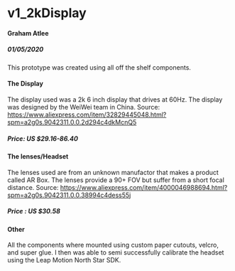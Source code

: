 # v1_2kDisplay
#### Graham Atlee
##### 01/05/2020

This prototype was created using all off the shelf components. 

#### The Display 
The display used was a 2k 6 inch display that drives at 60Hz.
The display was designed by the WeiWei team in China. 
Source: https://www.aliexpress.com/item/32829445048.html?spm=a2g0s.9042311.0.0.2d294c4dkMcnQ5 

##### Price: US $29.16-86.40

#### The lenses/Headset
The lenses used are from an unknown manufactor that makes a product called AR Box. 
The lenses provide a 90+ FOV but suffer from a short focal distance. 
Source: https://www.aliexpress.com/item/4000046988694.html?spm=a2g0s.9042311.0.0.38994c4dess55j 

##### Price : US $30.58 

#### Other 
All the components where mounted using custom paper cutouts, velcro, and super glue. 
I then was able to semi successfully calibrate the headset using the Leap Motion
North Star SDK. 
